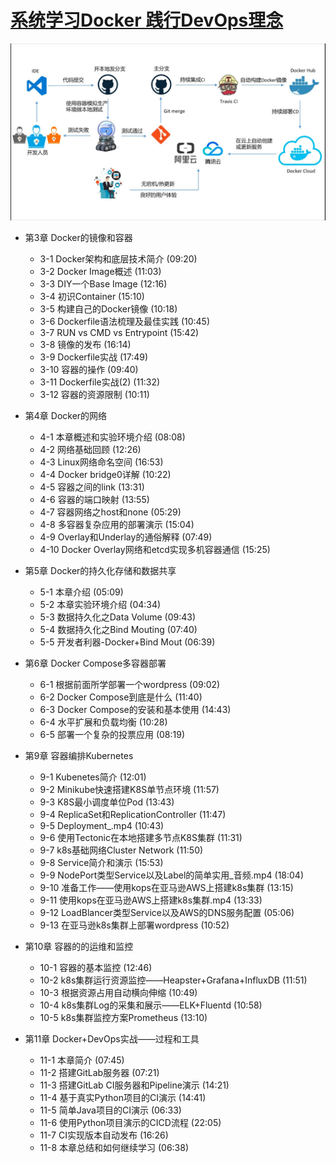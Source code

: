 
# [系统学习Docker 践行DevOps理念](https://coding.imooc.com/learn/list/189.html)

![CI加容器实现Devops](images/CI加容器实现Devops.jpg)

+ 第3章 Docker的镜像和容器
  + 3-1 Docker架构和底层技术简介  (09:20)
  + 3-2 Docker Image概述  (11:03)
  + 3-3 DIY一个Base Image  (12:16)
  + 3-4 初识Container  (15:10)
  + 3-5 构建自己的Docker镜像  (10:18)
  + 3-6 Dockerfile语法梳理及最佳实践  (10:45)
  + 3-7 RUN vs CMD vs Entrypoint  (15:42)
  + 3-8 镜像的发布  (16:14)
  + 3-9 Dockerfile实战  (17:49)
  + 3-10 容器的操作  (09:40)
  + 3-11 Dockerfile实战(2)  (11:32)
  + 3-12 容器的资源限制  (10:11)

+ 第4章 Docker的网络
  + 4-1 本章概述和实验环境介绍  (08:08)
  + 4-2 网络基础回顾  (12:26)
  + 4-3 Linux网络命名空间  (16:53)
  + 4-4 Docker bridge0详解  (10:22)
  + 4-5 容器之间的link  (13:31)
  + 4-6 容器的端口映射  (13:55)
  + 4-7 容器网络之host和none  (05:29)
  + 4-8 多容器复杂应用的部署演示  (15:04)
  + 4-9 Overlay和Underlay的通俗解释  (07:49)
  + 4-10 Docker Overlay网络和etcd实现多机容器通信  (15:25)

+ 第5章 Docker的持久化存储和数据共享
  + 5-1 本章介绍  (05:09)
  + 5-2 本章实验环境介绍  (04:34)
  + 5-3 数据持久化之Data Volume  (09:43)
  + 5-4 数据持久化之Bind Mouting  (07:40)
  + 5-5 开发者利器-Docker+Bind Mout  (06:39)

+ 第6章 Docker Compose多容器部署
  + 6-1 根据前面所学部署一个wordpress  (09:02)
  + 6-2 Docker Compose到底是什么  (11:40)
  + 6-3 Docker Compose的安装和基本使用  (14:43)
  + 6-4 水平扩展和负载均衡  (10:28)
  + 6-5 部署一个复杂的投票应用  (08:19)

+ 第9章 容器编排Kubernetes
  + 9-1 Kubenetes简介  (12:01)
  + 9-2 Minikube快速搭建K8S单节点环境  (11:57)
  + 9-3 K8S最小调度单位Pod  (13:43)
  + 9-4 ReplicaSet和ReplicationController  (11:47)
  + 9-5 Deployment_.mp4  (10:43)
  + 9-6 使用Tectonic在本地搭建多节点K8S集群  (11:31)
  + 9-7 k8s基础网络Cluster Network  (11:50)
  + 9-8 Service简介和演示  (15:53)
  + 9-9 NodePort类型Service以及Label的简单实用_音频.mp4  (18:04)
  + 9-10 准备工作——使用kops在亚马逊AWS上搭建k8s集群  (13:15)
  + 9-11 使用kops在亚马逊AWS上搭建k8s集群.mp4  (13:33)
  + 9-12 LoadBlancer类型Service以及AWS的DNS服务配置  (05:06)
  + 9-13 在亚马逊k8s集群上部署wordpress  (10:52)

+ 第10章 容器的的运维和监控
  + 10-1 容器的基本监控  (12:46)
  + 10-2 k8s集群运行资源监控——Heapster+Grafana+InfluxDB  (11:51)
  + 10-3 根据资源占用自动横向伸缩  (10:49)
  + 10-4 k8s集群Log的采集和展示——ELK+Fluentd  (10:58)
  + 10-5 k8s集群监控方案Prometheus  (13:10)

+ 第11章 Docker+DevOps实战——过程和工具
  + 11-1 本章简介  (07:45)
  + 11-2 搭建GitLab服务器  (07:21)
  + 11-3 搭建GitLab CI服务器和Pipeline演示  (14:21)
  + 11-4 基于真实Python项目的CI演示  (14:41)
  + 11-5 简单Java项目的CI演示  (06:33)
  + 11-6 使用Python项目演示的CICD流程  (22:05)
  + 11-7 CI实现版本自动发布  (16:26)
  + 11-8 本章总结和如何继续学习  (06:38)
